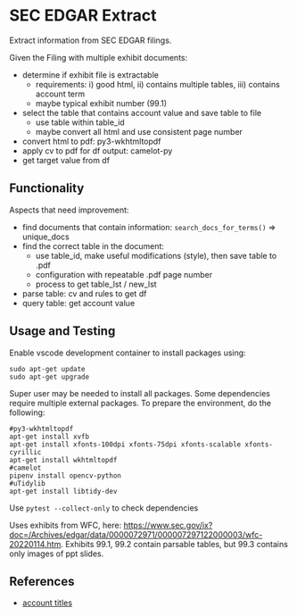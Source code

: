 # SEC EDGAR Extract

Extract information from SEC EDGAR filings.

Given the Filing with multiple exhibit documents:

* determine if exhibit file is extractable
  - requirements: i) good html, ii) contains multiple tables, iii) contains account term
  - maybe typical exhibit number (99.1)
* select the table that contains account value and save table to file
  - use table within table_id
  - maybe convert all html and use consistent page number
* convert html to pdf: py3-wkhtmltopdf
* apply cv to pdf for df output: camelot-py
* get target value from df


## Functionality

Aspects that need improvement:

* find documents that contain information: `search_docs_for_terms()` => unique_docs
* find the correct table in the document:
  - use table_id, make useful modifications (style), then save table to .pdf 
  - configuration with repeatable .pdf page number
  - process to get table_lst / new_lst
* parse table: cv and rules to get df
* query table: get account value



## Usage and Testing

Enable vscode development container to install packages using:

```
sudo apt-get update
sudo apt-get upgrade
```

Super user may be needed to install all packages.  Some dependencies require multiple external packages.  To prepare the environment, do the following:

```
#py3-wkhtmltopdf
apt-get install xvfb
apt-get install xfonts-100dpi xfonts-75dpi xfonts-scalable xfonts-cyrillic
apt-get install wkhtmltopdf
#camelot
pipenv install opencv-python
#uTidylib
apt-get install libtidy-dev
```

Use `pytest --collect-only` to check dependencies

Uses exhibits from WFC, here: https://www.sec.gov/ix?doc=/Archives/edgar/data/0000072971/000007297122000003/wfc-20220114.htm.  Exhibits 99.1, 99.2 contain parsable tables, but 99.3 contains only images of ppt slides.




## References

* [account titles](https://www.nasdaq.com/articles/list-account-titles-accounting-2015-09-17)